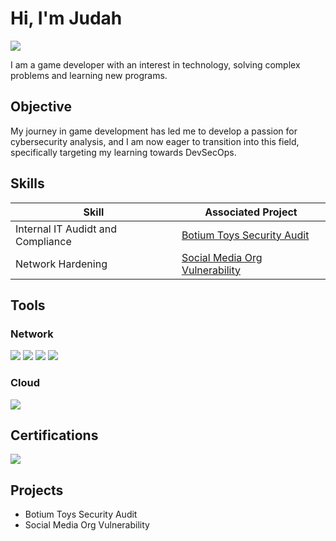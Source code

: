 # Hi, I'm Judah
<a href="https://www.linkedin.com/in/judahkynard/"><img src="https://img.shields.io/badge/-LinkedIn-0072b1?&style=for-the-badge&logo=linkedin&logoColor=white" /></a>

I am a game developer with an interest in technology, solving complex problems and learning new programs.

## Objective

My journey in game development has led me to develop a passion for cybersecurity analysis, and I am now eager to transition into this field, specifically targeting my learning towards DevSecOps.

## Skills

| Skill                                         | Associated Project         |
|-----------------------------------------------|----------------------------|
| Internal IT Audidt and Compliance | <a href="https://github.com/JudahK96/Botium-Toys-Internal-IT-Audit-Lab">Botium Toys Security Audit</a>|
| Network Hardening | <a href="https://github.com/JudahK96/Social-Media-Org-Vulnerability-Assessment-Lab">Social Media Org Vulnerability</a>|
<!--
| SIEM Implementation and Log Analysis | <a href="InsertURL">Project</a> |
| Network Traffic Monitoring and Attack Detection | <a href="InsertURL">Project</a> |
| Security Automation with Shuffle SOAR | <a href="InsertURL">Project</a> |
| Incident Response Planning and Execution | <a href="InsertURL">Project</a> |
| Case Management with TheHive | <a href="InsertURL">Project</a> |
| Scripting and Automation for Threat Mitigation | <a href="InsertURL">Project</a> |
-->
## Tools


### Network
<div>
    <img src="https://img.shields.io/badge/-Linux-FCC624?&style=for-the-badge&logo=Linux&logoColor=black" />
    <img src="https://img.shields.io/badge/-MySQL-4479A1?&style=for-the-badge&logo=MySQL&logoColor=white" />
    <img src="https://img.shields.io/badge/-SQL-4479A1?&style=for-the-badge&logo=Microsoft%20SQL%20Server&logoColor=white" />
    <img src="https://img.shields.io/badge/-Python-3776AB?&style=for-the-badge&logo=Python&logoColor=white" />
</div>

<!--
### SIEM
<div>
    <img src="https://img.shields.io/badge/-Microsoft_Sentinel-0078D4?&style=for-the-badge&logo=Microsoft&logoColor=white" />
</div>
-->

### Cloud
<div>
    <img src="https://img.shields.io/badge/-Amazon_AWS_Security-232F3E?&style=for-the-badge&logo=Amazon+AWS&logoColor=white" />

</div>

## Certifications
<div>
<img src="https://img.shields.io/badge/Google%20Cybersecurity%20Professional%20Certificate-4285F4?style=for-the-badge&logo=Google&logoColor=white" />
<!--
<img src="https://img.shields.io/badge/-Security%2B-FF0000?&style=for-the-badge&logo=CompTIA&logoColor=white" />
</div>
-->
    
## Projects
- Botium Toys Security Audit
- Social Media Org Vulnerability
